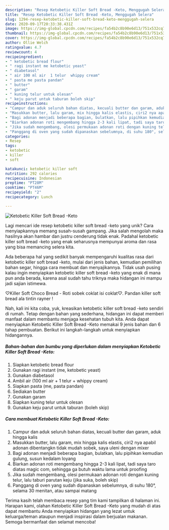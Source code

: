 ```yaml
---
description: "Resep Ketobetic Killer Soft Bread -Keto, Menggugah Selera"
title: "Resep Ketobetic Killer Soft Bread -Keto, Menggugah Selera"
slug: 1294-resep-ketobetic-killer-soft-bread-keto-menggugah-selera
date: 2020-09-17T20:33:38.431Z
image: https://img-global.cpcdn.com/recipes/fa54b2c8b90e6d13/751x532cq70/ketobetic-killer-soft-bread-keto-foto-resep-utama.jpg
thumbnail: https://img-global.cpcdn.com/recipes/fa54b2c8b90e6d13/751x532cq70/ketobetic-killer-soft-bread-keto-foto-resep-utama.jpg
cover: https://img-global.cpcdn.com/recipes/fa54b2c8b90e6d13/751x532cq70/ketobetic-killer-soft-bread-keto-foto-resep-utama.jpg
author: Ollie Welch
ratingvalue: 4.7
reviewcount: 4
recipeingredient:
- " ketobetic bread flour"
- " ragi instant me ketobetic yeast"
- " diabetasol"
- " air 100 ml air  1 telur  whippy cream"
- " pasta me pasta pandan"
- " butter"
- " garam"
- " kuning telur untuk olesan"
- " keju parut untuk taburan boleh skip"
recipeinstructions:
- "Campur dan aduk seluruh bahan diatas, kecuali butter dan garam, aduk hingga kalis"
- "Masukkan butter, lalu garam, mix hingga kalis elastis, ciri2 nya apabil adonan dibentangkn tidak mudah sobek, saya uleni dengan mixer"
- "Bagi adonan menjadi beberapa bagian, bulatkan, lalu pipihkan kemudian gulung, susun kedalam loyang"
- "Biarkan adonan roti mengembang hingga 2-3 kali lipat, tadi saya taro diatas magic com, sehingga ga butuh waktu lama untuk proofing"
- "Jika sudah mengembang, olesi permukaan adonan roti dengan kuning telur, lalu taburi parutan keju (jika suka, boleh skip)"
- "Panggang di oven yang sudah dipanaskan sebelumnya, di suhu 180°, selama 30 menitan, atau sampai matang"
categories:
- Resep
tags:
- ketobetic
- killer
- soft

katakunci: ketobetic killer soft 
nutrition: 292 calories
recipecuisine: Indonesian
preptime: "PT28M"
cooktime: "PT46M"
recipeyield: "2"
recipecategory: Lunch

---
```



![Ketobetic Killer Soft Bread -Keto](https://img-global.cpcdn.com/recipes/fa54b2c8b90e6d13/751x532cq70/ketobetic-killer-soft-bread-keto-foto-resep-utama.jpg)

Lagi mencari ide resep ketobetic killer soft bread -keto yang unik? Cara menyiapkannya memang susah-susah gampang. Jika salah mengolah maka hasilnya akan hambar dan justru cenderung tidak enak. Padahal ketobetic killer soft bread -keto yang enak seharusnya mempunyai aroma dan rasa yang bisa memancing selera kita.

Ada beberapa hal yang sedikit banyak mempengaruhi kualitas rasa dari ketobetic killer soft bread -keto, mulai dari jenis bahan, kemudian pemilihan bahan segar, hingga cara membuat dan menyajikannya. Tidak usah pusing kalau ingin menyiapkan ketobetic killer soft bread -keto yang enak di mana pun anda berada, karena asal sudah tahu triknya maka hidangan ini mampu jadi sajian istimewa.

♡Killer Soft Choco Bread - Roti sobek coklat isi coklat♡. Pandan killer soft bread ala tintin rayner !


Nah, kali ini kita coba, yuk, kreasikan ketobetic killer soft bread -keto sendiri di rumah. Tetap dengan bahan yang sederhana, hidangan ini dapat memberi manfaat dalam membantu menjaga kesehatan tubuh kita. Anda dapat menyiapkan Ketobetic Killer Soft Bread -Keto memakai 9 jenis bahan dan 6 tahap pembuatan. Berikut ini langkah-langkah untuk menyiapkan hidangannya.

<!--inarticleads1-->

##### Bahan-bahan dan bumbu yang diperlukan dalam menyiapkan Ketobetic Killer Soft Bread -Keto:

1. Siapkan  ketobetic bread flour
1. Gunakan  ragi instant (me, ketobetic yeast)
1. Gunakan  diabetasol
1. Ambil  air (100 ml air + 1 telur + whippy cream)
1. Siapkan  pasta (me, pasta pandan)
1. Sediakan  butter
1. Gunakan  garam
1. Siapkan  kuning telur untuk olesan
1. Gunakan  keju parut untuk taburan (boleh skip)




<!--inarticleads2-->

##### Cara membuat Ketobetic Killer Soft Bread -Keto:

1. Campur dan aduk seluruh bahan diatas, kecuali butter dan garam, aduk hingga kalis
1. Masukkan butter, lalu garam, mix hingga kalis elastis, ciri2 nya apabil adonan dibentangkn tidak mudah sobek, saya uleni dengan mixer
1. Bagi adonan menjadi beberapa bagian, bulatkan, lalu pipihkan kemudian gulung, susun kedalam loyang
1. Biarkan adonan roti mengembang hingga 2-3 kali lipat, tadi saya taro diatas magic com, sehingga ga butuh waktu lama untuk proofing
1. Jika sudah mengembang, olesi permukaan adonan roti dengan kuning telur, lalu taburi parutan keju (jika suka, boleh skip)
1. Panggang di oven yang sudah dipanaskan sebelumnya, di suhu 180°, selama 30 menitan, atau sampai matang




Terima kasih telah membaca resep yang tim kami tampilkan di halaman ini. Harapan kami, olahan Ketobetic Killer Soft Bread -Keto yang mudah di atas dapat membantu Anda menyiapkan hidangan yang lezat untuk keluarga/teman ataupun menjadi inspirasi dalam berjualan makanan. Semoga bermanfaat dan selamat mencoba!
